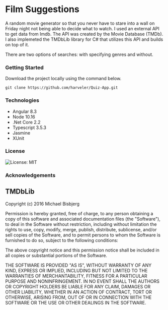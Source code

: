 # Film Suggestions

A random movie generator so that you never have to stare into a wall on Friday night not being able to decide what to watch. I used an external API to get data from Imdb. The API was created by the Movie Database (TMDb). I also implemeted the TMDbLib library for C# that utilizes this API and builds on top of it. 

There are two options of searches: with specifying genres and without.

### Getting Started
Download the project locally using the command below.

```
git clone https://github.com/harveler/Quiz-App.git
```

### Technologies
- Angular 8.3
- Node 10.16
- .Net Core 2.2
- Typescript 3.5.3
- Jasmine
- XUnit

### License
![License: MIT](https://img.shields.io/badge/License-MIT-green.svg)

### Acknowledgements

## TMDbLib

Copyright (c) 2016 Michael Bisbjerg

Permission is hereby granted, free of charge, to any person obtaining a copy
of this software and associated documentation files (the "Software"), to deal
in the Software without restriction, including without limitation the rights
to use, copy, modify, merge, publish, distribute, sublicense, and/or sell
copies of the Software, and to permit persons to whom the Software is
furnished to do so, subject to the following conditions:

The above copyright notice and this permission notice shall be included in all
copies or substantial portions of the Software.

THE SOFTWARE IS PROVIDED "AS IS", WITHOUT WARRANTY OF ANY KIND, EXPRESS OR
IMPLIED, INCLUDING BUT NOT LIMITED TO THE WARRANTIES OF MERCHANTABILITY,
FITNESS FOR A PARTICULAR PURPOSE AND NONINFRINGEMENT. IN NO EVENT SHALL THE
AUTHORS OR COPYRIGHT HOLDERS BE LIABLE FOR ANY CLAIM, DAMAGES OR OTHER
LIABILITY, WHETHER IN AN ACTION OF CONTRACT, TORT OR OTHERWISE, ARISING FROM,
OUT OF OR IN CONNECTION WITH THE SOFTWARE OR THE USE OR OTHER DEALINGS IN THE
SOFTWARE.
